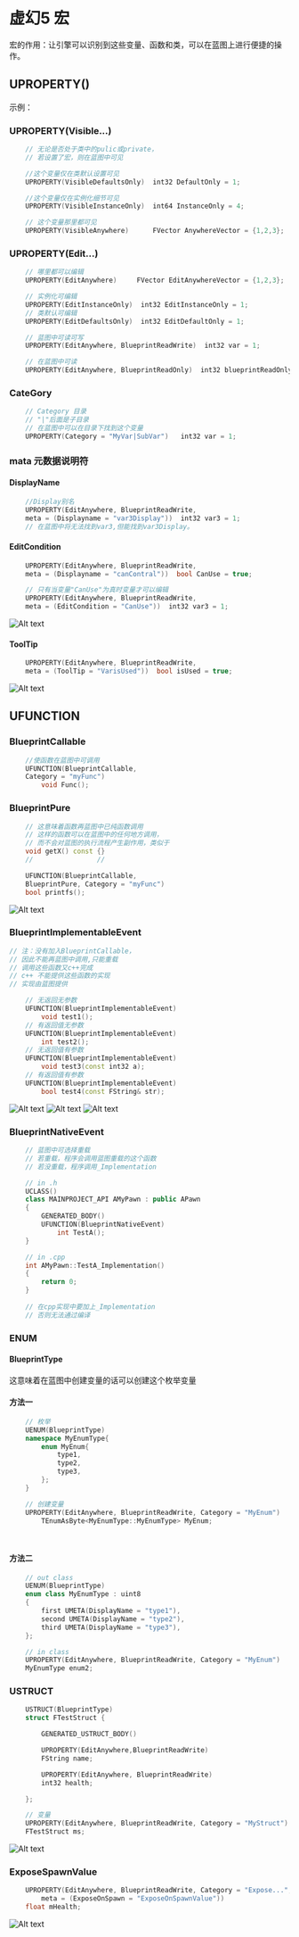 # 虚幻5 宏
宏的作用：让引擎可以识别到这些变量、函数和类，可以在蓝图上进行便捷的操作。

## UPROPERTY()
示例：
### UPROPERTY(Visible...)
```cpp
    // 无论是否处于类中的pulic或private，
    // 若设置了宏，则在蓝图中可见

    //这个变量仅在类默认设置可见
    UPROPERTY(VisibleDefaultsOnly)  int32 DefaultOnly = 1; 

    //这个变量仅在实例化细节可见
    UPROPERTY(VisibleInstanceOnly)  int64 InstanceOnly = 4;

    // 这个变量那里都可见
    UPROPERTY(VisibleAnywhere)      FVector AnywhereVector = {1,2,3};
```
### UPROPERTY(Edit...)
```cpp
    // 哪里都可以编辑
    UPROPERTY(EditAnywhere)     FVector EditAnywhereVector = {1,2,3};

    // 实例化可编辑
    UPROPERTY(EditInstanceOnly)  int32 EditInstanceOnly = 1; 
    // 类默认可编辑
    UPROPERTY(EditDefaultsOnly)  int32 EditDefaultOnly = 1; 

    // 蓝图中可读可写
    UPROPERTY(EditAnywhere, BlueprintReadWrite)  int32 var = 1; 

    // 在蓝图中可读
    UPROPERTY(EditAnywhere, BlueprintReadOnly)  int32 blueprintReadOnly = 1; 
```
### CateGory 
```cpp
    // Category 目录
    // "|"后面是子目录
    // 在蓝图中可以在目录下找到这个变量
    UPROPERTY(Category = "MyVar|SubVar")   int32 var = 1;
```
### mata 元数据说明符
#### DisplayName
```cpp
    //Display别名
    UPROPERTY(EditAnywhere, BlueprintReadWrite,
    meta = (Displayname = "var3Display"))  int32 var3 = 1; 
    // 在蓝图中将无法找到var3,但能找到var3Display。
```
#### EditCondition
```cpp
    UPROPERTY(EditAnywhere, BlueprintReadWrite,
    meta = (Displayname = "canContral"))  bool CanUse = true; 

    // 只有当变量"CanUse"为真时变量才可以编辑
    UPROPERTY(EditAnywhere, BlueprintReadWrite,
    meta = (EditCondition = "CanUse"))  int32 var3 = 1; 
```
![Alt text](/Image/image.png)
#### ToolTip
```cpp
    UPROPERTY(EditAnywhere, BlueprintReadWrite,
    meta = (ToolTip = "VarisUsed"))  bool isUsed = true; 

```
![Alt text](/Image/image2.png)

## UFUNCTION
### BlueprintCallable
```cpp
    //使函数在蓝图中可调用
    UFUNCTION(BlueprintCallable,
    Category = "myFunc")
        void Func();
```
### BlueprintPure
```cpp
    // 这意味着函数再蓝图中已纯函数调用
    // 这样的函数可以在蓝图中的任何地方调用，
    // 而不会对蓝图的执行流程产生副作用，类似于
    void getX() const {}
    //                //

    UFUNCTION(BlueprintCallable,
    BlueprintPure, Category = "myFunc")
    bool printfs();
```
![Alt text](image-3.png)
### BlueprintImplementableEvent
```cpp
// 注：没有加入BlueprintCallable，
// 因此不能再蓝图中调用,只能重载
// 调用这些函数又c++完成
// c++ 不能提供这些函数的实现
// 实现由蓝图提供

    // 无返回无参数
    UFUNCTION(BlueprintImplementableEvent)
        void test1();
    // 有返回值无参数
    UFUNCTION(BlueprintImplementableEvent)
        int test2();
    // 无返回值有参数
    UFUNCTION(BlueprintImplementableEvent)
        void test3(const int32 a);
    // 有返回值有参数
    UFUNCTION(BlueprintImplementableEvent)
        bool test4(const FString& str);    
```
![Alt text](image.png)
![Alt text](image-1.png)
![Alt text](image-2.png)

### BlueprintNativeEvent
```cpp
    // 蓝图中可选择重载
    // 若重载，程序会调用蓝图重载的这个函数
    // 若没重载，程序调用_Implementation

    // in .h
    UCLASS()
    class MAINPROJECT_API AMyPawn : public APawn
    {
	    GENERATED_BODY()
        UFUNCTION(BlueprintNativeEvent)
            int TestA();
    }

    // in .cpp
    int AMyPawn::TestA_Implementation()
    {
	    return 0;
    }
    
    // 在cpp实现中要加上_Implementation
    // 否则无法通过编译
```

### ENUM
#### BlueprintType
这意味着在蓝图中创建变量的话可以创建这个枚举变量
#### 方法一
```cpp
    // 枚举 
    UENUM(BlueprintType)
    namespace MyEnumType{
        enum MyEnum{
            type1,
            type2,
            type3,
        };
    }

    // 创建变量
    UPROPERTY(EditAnywhere, BlueprintReadWrite, Category = "MyEnum")
        TEnumAsByte<MyEnumType::MyEnumType> MyEnum;

    

```
#### 方法二
```cpp
    // out class
    UENUM(BlueprintType)
    enum class MyEnumType : uint8
    {
	    first UMETA(DisplayName = "type1"),
	    second UMETA(DisplayName = "type2"),
	    third UMETA(DisplayName = "type3"),
    };

    // in class
    UPROPERTY(EditAnywhere, BlueprintReadWrite, Category = "MyEnum")
    MyEnumType enum2;
```


### USTRUCT
```cpp
    USTRUCT(BlueprintType)
    struct FTestStruct {

	    GENERATED_USTRUCT_BODY()

	    UPROPERTY(EditAnywhere,BlueprintReadWrite)
	    FString name;

	    UPROPERTY(EditAnywhere, BlueprintReadWrite)
	    int32 health;

    };

    // 变量
    UPROPERTY(EditAnywhere, BlueprintReadWrite, Category = "MyStruct")
	FTestStruct ms;
```
![Alt text](image-4.png)

### ExposeSpawnValue
```cpp
	UPROPERTY(EditAnywhere, BlueprintReadWrite, Category = "Expose...",
		meta = (ExposeOnSpawn = "ExposeOnSpawnValue"))
	float mHealth;
```
![Alt text](image-5.png)
